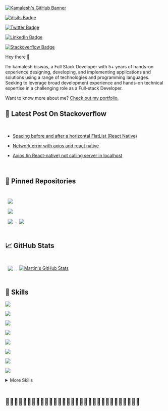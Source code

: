 
[![Kamalesh's GitHub Banner](https://user-images.githubusercontent.com/38280417/135610480-29edfcbd-7d61-44ac-ac61-db3e47f2c501.png)](https://www.linkedin.com/in/iamkamalesh)

  

[![Visits Badge](https://badges.pufler.dev/visits/kbiswas98/kbiswas98)](https://www.linkedin.com/in/iamkamalesh)

[![Twitter Badge](https://img.shields.io/badge/Twitter-Profile-informational?style=flat&logo=twitter&logoColor=white&color=1CA2F1)](https://twitter.com/_kmlesh)

[![LinkedIn Badge](https://img.shields.io/badge/LinkedIn-Profile-informational?style=flat&logo=linkedin&logoColor=white&color=0D76A8)](https://www.linkedin.com/in/iamkamalesh/)

[![Stackoverflow Badge](https://img.shields.io/badge/Stackoverflow-Profile-informational?style=flat&logo=stackoverflow&logoColor=white&color=black)](https://stackoverflow.com/users/12003816/kamalesh-biswas)

  

Hey there 👋

  

I’m kamalesh biswas, a Full Stack Developer with 5+ years of hands-on experience designing, developing, and implementing applications and solutions using a range of technologies and programming languages. Seeking to leverage broad development experience and hands-on technical expertise in a challenging role as a Full-stack Developer.

  

Want to know more about me? [Check out my portfolio.](https://www.linkedin.com/in/iamkamalesh/)

  

## 📝 Latest Post On Stackoverflow

  

<br>

  

<!-- BLOG-POST-LIST:START -->

  

- [Spacing before and after a horizontal FlatList (React Native)](https://stackoverflow.com/questions/53222081/spacing-before-and-after-a-horizontal-flatlist-react-native/59987302#59987302)

- [Network error with axios and react native](https://stackoverflow.com/questions/49370747/network-error-with-axios-and-react-native/60010720#60010720)

- [Axios (in React-native) not calling server in localhost](https://stackoverflow.com/questions/42189301/axios-in-react-native-not-calling-server-in-localhost/60010805#60010805)

<!-- BLOG-POST-LIST:END -->

  

<br>

  

## 📌 Pinned Repositories

  

<br>

  

<a  href="https://github.com/KBiswas98/react-redux-typescript-webpack-styled_component">

<img  align="center"  style="margin:0.5rem;"  src="https://github-readme-stats.vercel.app/api/pin/?username=kbiswas98&repo=react-redux-typescript-webpack-styled_component&title_color=ffffff&text_color=c9cacc&icon_color=4AB197&bg_color=1A2B34" />

</a>

  

<br>

  

<a  href="https://github.com/KBiswas98/fastify-serverless-boilerplate">

<img  align="center"  style="margin:0.5rem"  src="https://github-readme-stats.vercel.app/api/pin/?username=kbiswas98&repo=fastify-serverless-boilerplate&title_color=ffffff&text_color=c9cacc&icon_color=4AB197&bg_color=1A2B34" />

</a>

  

<br>

  

<a  href="https://github.com/KBiswas98/fastify-banking-app">

<img  align="center"  style="margin:0.5rem"  src="https://github-readme-stats.vercel.app/api/pin/?username=kbiswas98&repo=fastify-banking-app&title_color=ffffff&text_color=c9cacc&icon_color=4AB197&bg_color=1A2B34" />

</a>

  

<a  href="https://github.com/KBiswas98/giosis-safe">

<img  align="center"  style="margin:0.5rem"  src="https://github-readme-stats.vercel.app/api/pin/?username=kbiswas98&repo=giosis-safe&title_color=ffffff&text_color=c9cacc&icon_color=4AB197&bg_color=1A2B34" />

</a>

  

<br>

<br>

  

## &#x1f4c8; GitHub Stats

  

<br>

  

<a  href="https://github.com/kbiswas98">

<img  align="center"  style="margin:0.5rem"  src="https://github-readme-stats.vercel.app/api/top-langs/?username=kbiswas98&hide=html,css&title_color=ffffff&text_color=c9cacc&icon_color=4AB197&bg_color=1A2B34" />

</a>

  

<a  href="https://github.com/kbiswas98">

<img  align="center"  style="margin:0.5rem"  src="https://github-readme-stats.vercel.app/api?username=kbiswas98&show_icons=true&line_height=27&count_private=true&title_color=ffffff&text_color=c9cacc&icon_color=4AB097&bg_color=1A2B34"  alt="Martin's GitHub Stats" />

</a>

  

<br>

<br>

  

## 💼 Skills

  

![](https://img.shields.io/badge/Code-React-informational?style=flat&logo=react&logoColor=white&color=4AB197)

![](https://img.shields.io/badge/Code-Redux-informational?style=flat&logo=Redux&logoColor=white&color=4AB197)

![](https://img.shields.io/badge/Code-Gatsby-informational?style=flat&logo=gatsby&logoColor=white&color=4AB197)

![](https://img.shields.io/badge/Code-JavaScript-informational?style=flat&logo=JavaScript&logoColor=white&color=4AB197)

![](https://img.shields.io/badge/Code-TypeScript-informational?style=flat&logo=TypeScript&logoColor=white&color=4AB197)

![](https://img.shields.io/badge/Code-GreenSock-informational?style=flat&logo=GreenSock&logoColor=white&color=4AB197)

![](https://img.shields.io/badge/Code-MongoDB-informational?style=flat&logo=MongoDB&logoColor=white&color=4AB197)

![](https://img.shields.io/badge/Code-MySQL-informational?style=flat&logo=MySQL&logoColor=white&color=4AB197)

  
<details>

<summary>More Skills</summary>

<br>

  

![](https://img.shields.io/badge/Style-CSS-informational?style=flat&logo=css3&logoColor=white&color=4AB197)

![](https://img.shields.io/badge/Style-Tailwind-informational?style=flat&logo=Tailwind-CSS&logoColor=white&color=4AB197)

![](https://img.shields.io/badge/Style-Sass-informational?style=flat&logo=Sass&logoColor=white&color=4AB197)

![](https://img.shields.io/badge/Style-Stylus-informational?style=flat&logo=Stylus&logoColor=white&color=4AB197)

  

<br>

  

![](https://img.shields.io/badge/Test-Jasmine-informational?style=flat&logo=Jasmine&logoColor=white&color=4AB197)

![](https://img.shields.io/badge/Test-Jest-informational?style=flat&logo=jest&logoColor=white&color=4AB197)

![](https://img.shields.io/badge/Test-Mocha-informational?style=flat&logo=Mocha&logoColor=white&color=4AB197)

![](https://img.shields.io/badge/Test-Cypress-informational?style=flat&logo=Cypress&logoColor=white&color=4AB197)

![](https://img.shields.io/badge/Test-Cypress-informational?style=flat&logo=Cypress&logoColor=white&color=4AB197)

  

<br>

  

![](https://img.shields.io/badge/Tools-Docker-informational?style=flat&logo=docker&logoColor=white&color=4AB197)

![](https://img.shields.io/badge/Tools-Pivotal-informational?style=flat&logo=Pivotal-Tracker&logoColor=white&color=4AB197)

![](https://img.shields.io/badge/Tools-NGINX-informational?style=flat&logo=nginx&logoColor=white&color=4AB197)

![](https://img.shields.io/badge/Tools-Netlify-informational?style=flat&logo=netlify&logoColor=white&color=4AB197)

![](https://img.shields.io/badge/Tools-Jenkins-informational?style=flat&logo=jenkins&logoColor=white&color=4AB197)

![](https://img.shields.io/badge/Tools-SonarQube-informational?style=flat&logo=SonarQube&logoColor=white&color=4AB197)

![](https://img.shields.io/badge/Tools-Actions-informational?style=flat&logo=github-actions&logoColor=white&color=4AB197)

![](https://img.shields.io/badge/Tools-NPM-informational?style=flat&logo=npm&logoColor=white&color=4AB197)

![](https://img.shields.io/badge/Tools-Postman-informational?style=flat&logo=Postman&logoColor=white&color=4AB197)

![](https://img.shields.io/badge/Tools-Photoshop-informational?style=flat&logo=Adobe-Photoshop&logoColor=white&color=4AB197)

![](https://img.shields.io/badge/Tools-Illustrator-informational?style=flat&logo=Adobe-Illustrator&logoColor=white&color=4AB197)

![](https://img.shields.io/badge/Tools-AdobeXD-informational?style=flat&logo=Adobe-XD&logoColor=white&color=4AB197)

![](https://img.shields.io/badge/Tools-GitHub-informational?style=flat&logo=GitHub&logoColor=white&color=4AB197)

![](https://img.shields.io/badge/Tools-GitLab-informational?style=flat&logo=GitLab&logoColor=white&color=4AB197)

![](https://img.shields.io/badge/Tools-Bitbucket-informational?style=flat&logo=Bitbucket&logoColor=white&color=4AB197)

![](https://img.shields.io/badge/Tools-Jira-informational?style=flat&logo=Jira-Software&logoColor=white&color=4AB197)

![](https://img.shields.io/badge/Tools-Clubhouse-informational?style=flat&logo=Clubhouse&logoColor=white&color=4AB197)

  

</details>

  

<br>

  

## 👋👋👋👋👋👋👋👋👋👋👋👋👋👋👋👋👋👋👋👋👋👋👋👋👋👋👋👋👋👋👋

  
